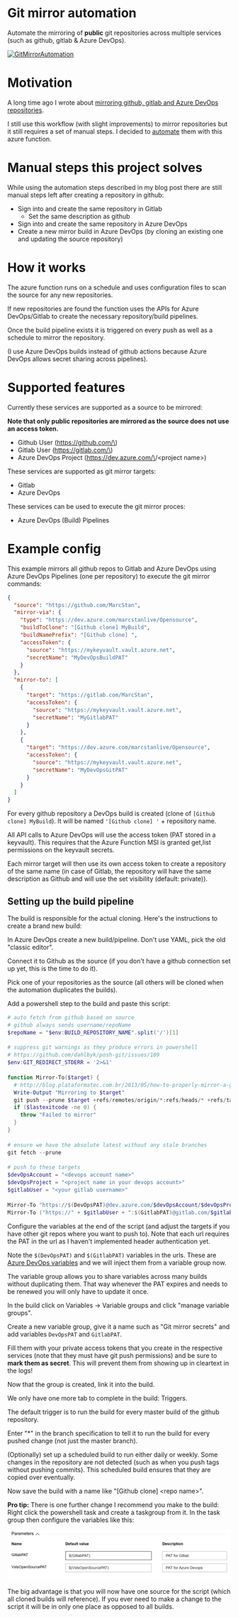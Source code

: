 # Git mirror automation

Automate the mirroring of **public** git repositories across multiple services (such as github, gitlab & Azure DevOps).

[![GitMirrorAutomation](https://dev.azure.com/marcstanlive/Opensource/_apis/build/status/48)](https://dev.azure.com/marcstanlive/Opensource/_build/definition?definitionId=48)

# Motivation

A long time ago I wrote about [mirroring github, gitlab and Azure DevOps repositories](https://marcstan.net/blog/2018/08/31/Mirror-github-gitlab-and-VSTS-repositories/).

I still use this workflow (with slight improvements) to mirror repositories but it still requires a set of manual steps. I decided to [automate](https://xkcd.com/1319/) them  with this azure function.

# Manual steps this project solves

While using the automation steps described in my blog post there are still manual steps left after creating a repository in github:

* Sign into and create the same repository in Gitlab
  * Set the same description as github
* Sign into and create the same repository in Azure DevOps
* Create a new mirror build in Azure DevOps (by cloning an existing one and updating the source repository)

# How it works

The azure function runs on a schedule and uses configuration files to scan the source for any new repositories.

If new repositories are found the function uses the APIs for Azure DevOps/Gitlab to create the necessary repository/build pipelines.

Once the build pipeline exists it is triggered on every push as well as a schedule to mirror the repository.

(I use Azure DevOps builds instead of github actions because Azure DevOps allows secret sharing across pipelines).

# Supported features

Currently these services are supported as a source to be mirrored:

**Note that only public repositories are mirrored as the source does not use an access token.**

* Github User (https://github.com/\<user name>)
* Gitlab User (https://gitlab.com/\<user name>)
* Azure DevOps Project (https://dev.azure.com/\<account name>/\<project name>)

These services are supported as git mirror targets:

* Gitlab
* Azure DevOps

These services can be used to execute the git mirror proces:

* Azure DevOps (Build) Pipelines

# Example config

This example mirrors all github repos to Gitlab and Azure DevOps using Azure DevOps Pipelines (one per repository) to execute the git mirror commands:
``` json
{
  "source": "https://github.com/MarcStan",
  "mirror-via": {
    "type": "https://dev.azure.com/marcstanlive/Opensource",
    "buildToClone": "[Github clone] MyBuild",
    "buildNamePrefix": "[Github clone] ",
    "accessToken": {
      "source": "https://mykeyvault.vault.azure.net",
      "secretName": "MyDevOpsBuildPAT"
    }
  },
  "mirror-to": [
    {
      "target": "https://gitlab.com/MarcStan",
      "accessToken": {
        "source": "https://mykeyvault.vault.azure.net",
        "secretName": "MyGitlabPAT"
      }
    },
    {
      "target": "https://dev.azure.com/marcstanlive/Opensource",
      "accessToken": {
        "source": "https://mykeyvault.vault.azure.net",
        "secretName": "MyDevOpsGitPAT"
      }
    }
  ]
}
```

For every github repository a DevOps build is created (clone of `[Github clone] MyBuild`). It will be named `'[Github clone] '` + repository name.

All API calls to Azure DevOps will use the access token (PAT stored in a keyvault). This requires that the Azure Function MSI is granted get,list permissions on the keyvault secrets.

Each mirror target will then use its own access token to create a repository of the same name (in case of Gitlab, the repository will have the same description as Github and will use the set visibility (default: private)).


## Setting up the build pipeline

The build is responsible for the actual cloning. Here's the instructions to create a brand new build:

In Azure DevOps create a new build/pipeline. Don't use YAML, pick the old "classic editor".

Connect it to Github as the source (if you don't have a github connection set up yet, this is the time to do it).

Pick one of your repositories as the source (all others will be cloned when the automation duplicates the builds).

Add a powershell step to the build and paste this script:
``` powershell
# auto fetch from github based on source
# github always sends username/repoName
$repoName = "$env:BUILD_REPOSITORY_NAME".split('/')[1]

# suppress git warnings as they produce errors in powershell
# https://github.com/dahlbyk/posh-git/issues/109
$env:GIT_REDIRECT_STDERR = '2>&1'

function Mirror-To($target) {
  # http://blog.plataformatec.com.br/2013/05/how-to-properly-mirror-a-git-repository/
  Write-Output "Mirroring to $target"
  git push --prune $target +refs/remotes/origin/*:refs/heads/* +refs/tags/*:refs/tags/*
  if ($lastexitcode -ne 0) { 
    throw "Failed to mirror"
  }
}

# ensure we have the absolute latest without any stale branches
git fetch --prune

# push to these targets
$devOpsAccount = "<devops account name>"
$devOpsProject = "<project name in your devops account>"
$gitlabUser = "<your gitlab username>"

Mirror-To "https://$(DevOpsPAT)@dev.azure.com/$devOpsAccount/$devOpsProject/_git/$repoName"
Mirror-To ("https://" + $gitlabUser + ":$(GitlabPAT)@gitlab.com/$gitlabUser/$repoName")
```
Configure the variables at the end of the script (and adjust the targets if you have other git repos where you want to push to). Note that each url requires the PAT in the url as I haven't implemented header authentication yet.

Note the `$(DevOpsPAT)` and `$(GitlabPAT)` variables in the urls. These are [Azure DevOps variables](https://docs.microsoft.com/azure/devops/pipelines/process/variables) and we will inject them from a variable group now.

The variable group allows you to share variables across many builds without duplicating them. That way whenever the PAT expires and needs to be renewed you will only have to update it once.

In the build click on Variables -> Variable groups and click "manage variable groups".

Create a new variable group, give it a name such as "Git mirror secrets" and add variables `DevOpsPAT` and `GitlabPAT`.

Fill them with your private access tokens that you create in the respective services (note that they must have git push permissions) and be sure to **mark them as secret**. This will prevent them from showing up in cleartext in the logs!

Now that the group is created, link it into the build.

We only have one more tab to complete in the build: Triggers.

The default trigger is to run the build for every master build of the github repository.

Enter "\*" in the branch specification to tell it to run the build for every pushed change (not just the master branch).

(Optionally) set up a scheduled build to run either daily or weekly. Some changes in the repository are not detected (such as when you push tags without pushing commits). This scheduled build ensures that they are copied over eventually.

Now save the build with a name like "[Github clone] \<repo name>".

**Pro tip:** There is one further change I recommend you make to the build: Right click the powershell task and create a taskgroup from it. In the task group then configure the variables like this:

![parameters](screenshots/parameters.png)

The big advantage is that you will now have one source for the script (which all cloned builds will reference). If you ever need to make a change to the script it will be in only one place as opposed to all builds.
